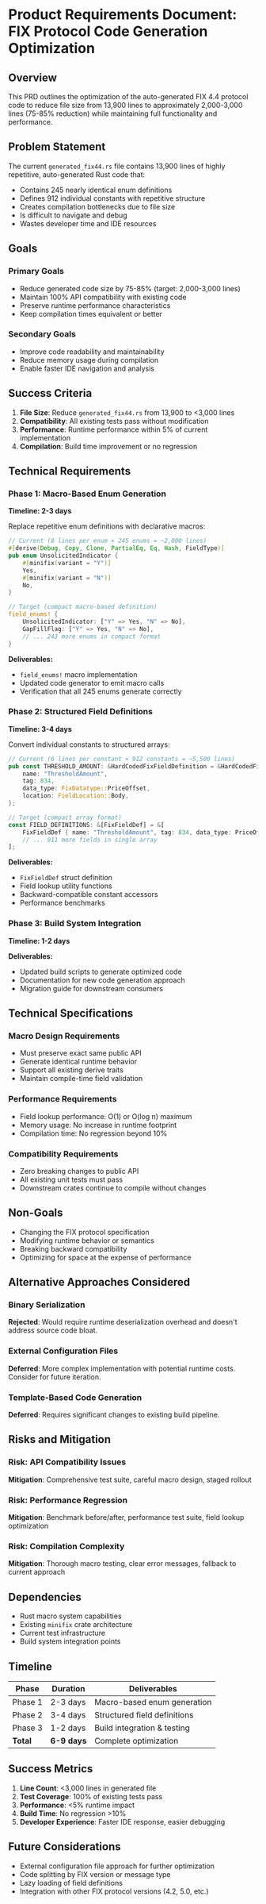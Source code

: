 # Product Requirements Document: FIX Protocol Code Generation Optimization

## Overview

This PRD outlines the optimization of the auto-generated FIX 4.4 protocol code to reduce file size from 13,900 lines to approximately 2,000-3,000 lines (75-85% reduction) while maintaining full functionality and performance.

## Problem Statement

The current `generated_fix44.rs` file contains 13,900 lines of highly repetitive, auto-generated Rust code that:
- Contains 245 nearly identical enum definitions
- Defines 912 individual constants with repetitive structure
- Creates compilation bottlenecks due to file size
- Is difficult to navigate and debug
- Wastes developer time and IDE resources

## Goals

### Primary Goals
- Reduce generated code size by 75-85% (target: 2,000-3,000 lines)
- Maintain 100% API compatibility with existing code
- Preserve runtime performance characteristics
- Keep compilation times equivalent or better

### Secondary Goals
- Improve code readability and maintainability
- Reduce memory usage during compilation
- Enable faster IDE navigation and analysis

## Success Criteria

1. **File Size**: Reduce `generated_fix44.rs` from 13,900 to <3,000 lines
2. **Compatibility**: All existing tests pass without modification
3. **Performance**: Runtime performance within 5% of current implementation
4. **Compilation**: Build time improvement or no regression

## Technical Requirements

### Phase 1: Macro-Based Enum Generation
**Timeline: 2-3 days**

Replace repetitive enum definitions with declarative macros:

```rust
// Current (8 lines per enum × 245 enums = ~2,000 lines)
#[derive(Debug, Copy, Clone, PartialEq, Eq, Hash, FieldType)]
pub enum UnsolicitedIndicator {
    #[minifix(variant = "Y")]
    Yes,
    #[minifix(variant = "N")]
    No,
}

// Target (compact macro-based definition)
field_enums! {
    UnsolicitedIndicator: ["Y" => Yes, "N" => No],
    GapFillFlag: ["Y" => Yes, "N" => No],
    // ... 243 more enums in compact format
}
```

**Deliverables:**
- `field_enums!` macro implementation
- Updated code generator to emit macro calls
- Verification that all 245 enums generate correctly

### Phase 2: Structured Field Definitions
**Timeline: 3-4 days**

Convert individual constants to structured arrays:

```rust
// Current (6 lines per constant × 912 constants = ~5,500 lines)
pub const THRESHOLD_AMOUNT: &HardCodedFixFieldDefinition = &HardCodedFixFieldDefinition {
    name: "ThresholdAmount",
    tag: 834,
    data_type: FixDatatype::PriceOffset,
    location: FieldLocation::Body,
};

// Target (compact array format)
const FIELD_DEFINITIONS: &[FixFieldDef] = &[
    FixFieldDef { name: "ThresholdAmount", tag: 834, data_type: PriceOffset, location: Body },
    // ... 911 more fields in single array
];
```

**Deliverables:**
- `FixFieldDef` struct definition
- Field lookup utility functions
- Backward-compatible constant accessors
- Performance benchmarks

### Phase 3: Build System Integration
**Timeline: 1-2 days**

**Deliverables:**
- Updated build scripts to generate optimized code
- Documentation for new code generation approach
- Migration guide for downstream consumers

## Technical Specifications

### Macro Design Requirements
- Must preserve exact same public API
- Generate identical runtime behavior
- Support all existing derive traits
- Maintain compile-time field validation

### Performance Requirements
- Field lookup performance: O(1) or O(log n) maximum
- Memory usage: No increase in runtime footprint
- Compilation time: No regression beyond 10%

### Compatibility Requirements
- Zero breaking changes to public API
- All existing unit tests must pass
- Downstream crates continue to compile without changes

## Non-Goals

- Changing the FIX protocol specification
- Modifying runtime behavior or semantics
- Breaking backward compatibility
- Optimizing for space at the expense of performance

## Alternative Approaches Considered

### Binary Serialization
**Rejected**: Would require runtime deserialization overhead and doesn't address source code bloat.

### External Configuration Files
**Deferred**: More complex implementation with potential runtime costs. Consider for future iteration.

### Template-Based Code Generation
**Deferred**: Requires significant changes to existing build pipeline.

## Risks and Mitigation

### Risk: API Compatibility Issues
**Mitigation**: Comprehensive test suite, careful macro design, staged rollout

### Risk: Performance Regression
**Mitigation**: Benchmark before/after, performance test suite, field lookup optimization

### Risk: Compilation Complexity
**Mitigation**: Thorough macro testing, clear error messages, fallback to current approach

## Dependencies

- Rust macro system capabilities
- Existing `minifix` crate architecture
- Current test infrastructure
- Build system integration points

## Timeline

| Phase | Duration | Deliverables |
|-------|----------|-------------|
| Phase 1 | 2-3 days | Macro-based enum generation |
| Phase 2 | 3-4 days | Structured field definitions |
| Phase 3 | 1-2 days | Build integration & testing |
| **Total** | **6-9 days** | Complete optimization |

## Success Metrics

1. **Line Count**: <3,000 lines in generated file
2. **Test Coverage**: 100% of existing tests pass
3. **Performance**: <5% runtime impact
4. **Build Time**: No regression >10%
5. **Developer Experience**: Faster IDE response, easier debugging

## Future Considerations

- External configuration file approach for further optimization
- Code splitting by FIX version or message type
- Lazy loading of field definitions
- Integration with other FIX protocol versions (4.2, 5.0, etc.)